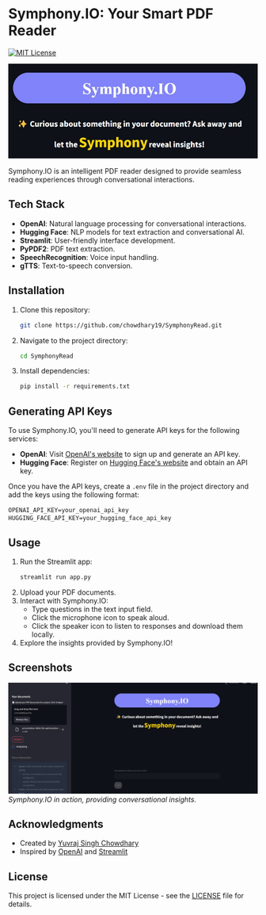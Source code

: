 
# Symphony.IO: Your Smart PDF Reader

[![MIT License](https://img.shields.io/badge/License-MIT-blue.svg)](https://opensource.org/licenses/MIT)


![Symphony.IO Logo](screenshots/screenshot2.jpeg)

Symphony.IO is an intelligent PDF reader designed to provide seamless reading experiences through conversational interactions.

## Tech Stack

- **OpenAI**: Natural language processing for conversational interactions.
- **Hugging Face**: NLP models for text extraction and conversational AI.
- **Streamlit**: User-friendly interface development.
- **PyPDF2**: PDF text extraction.
- **SpeechRecognition**: Voice input handling.
- **gTTS**: Text-to-speech conversion.

## Installation

1. Clone this repository:
   ```bash
   git clone https://github.com/chowdhary19/SymphonyRead.git
   ```
2. Navigate to the project directory:
   ```bash
   cd SymphonyRead
   ```
3. Install dependencies:
   ```bash
   pip install -r requirements.txt
   ```

## Generating API Keys

To use Symphony.IO, you'll need to generate API keys for the following services:

- **OpenAI**: Visit [OpenAI's website](https://openai.com) to sign up and generate an API key.
- **Hugging Face**: Register on [Hugging Face's website](https://huggingface.co) and obtain an API key.

Once you have the API keys, create a `.env` file in the project directory and add the keys using the following format:

```
OPENAI_API_KEY=your_openai_api_key
HUGGING_FACE_API_KEY=your_hugging_face_api_key
```

## Usage

1. Run the Streamlit app:
   ```bash
   streamlit run app.py
   ```
2. Upload your PDF documents.
3. Interact with Symphony.IO:
   - Type questions in the text input field.
   - Click the microphone icon to speak aloud.
   - Click the speaker icon to listen to responses and download them locally.
4. Explore the insights provided by Symphony.IO!

## Screenshots

![Symphony.IO Working](screenshots/screenshot1.jpeg)
*Symphony.IO in action, providing conversational insights.*

## Acknowledgments

- Created by [Yuvraj Singh Chowdhary](https://github.com/chowdhary19)
- Inspired by [OpenAI](https://openai.com) and [Streamlit](https://streamlit.io)

## License

This project is licensed under the MIT License - see the [LICENSE](LICENSE) file for details.
